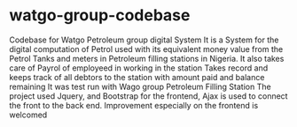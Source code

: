 # watgo-group-codebase
Codebase for Watgo Petroleum group digital System 
It is a System for the digital computation of Petrol used with its equivalent money value from the Petrol Tanks and meters in Petroleum filling stations in Nigeria.
It also takes care of Payrol of employeed in working in the station
Takes record and keeps track of all debtors to the station with amount paid and balance remaining
It was test run with Wago group Petroleum Filling Station
The project used Jquery, and Bootstrap for the frontend, Ajax is used to connect the front to the back end.
Improvement especially on the frontend is welcomed
